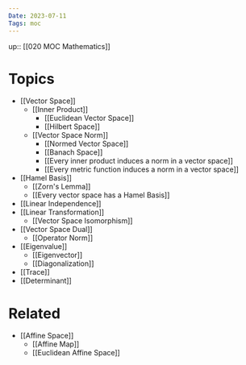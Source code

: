 ```yaml
---
Date: 2023-07-11
Tags: moc
---
```

up:: [[020 MOC Mathematics]]

# Topics
- [[Vector Space]]
	- [[Inner Product]]
		- [[Euclidean Vector Space]]
		- [[Hilbert Space]]
	- [[Vector Space Norm]]
		- [[Normed Vector Space]]
		- [[Banach Space]]
		- [[Every inner product induces a norm in a vector space]]
		- [[Every metric function induces a norm in a vector space]]
- [[Hamel Basis]]
	- [[Zorn's Lemma]]
	- [[Every vector space has a Hamel Basis]]
- [[Linear Independence]]
- [[Linear Transformation]]
	- [[Vector Space Isomorphism]]
- [[Vector Space Dual]]
	- [[Operator Norm]]
- [[Eigenvalue]]
	- [[Eigenvector]]
	- [[Diagonalization]]
- [[Trace]]
- [[Determinant]]

# Related
- [[Affine Space]]
	- [[Affine Map]]
	- [[Euclidean Affine Space]]